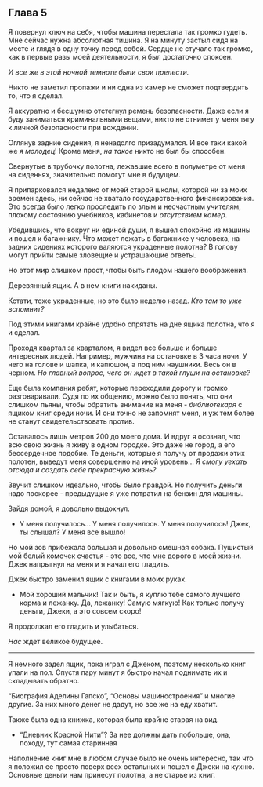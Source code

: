 ## Глава 5

Я повернул ключ на себя, чтобы машина перестала так громко гудеть. Мне сейчас нужна абсолютная тишина. Я на минуту
застыл сидя на месте и глядя в одну точку перед собой. Сердце не стучало так громко, как в первые разы моей
деятельности, я был достаточно спокоен.

_И все же в этой ночной темноте были свои прелести._

Никто не заметил пропажи и ни одна из камер не сможет подтвердить то, что я сделал.

Я аккуратно и бесшумно отстегнул ремень безопасности. Даже если я буду заниматься криминальными вещами, никто не отнимет
у меня тягу к личной безопасности при вождении.

Оглянув задние сидения, я ненадолго призадумался. И все таки какой же _я молодец_! Кроме меня, _на такое_ никто не был
бы способен.

Свернутые в трубочку полотна, лежавшие всего в полуметре от меня на сиденьях, значительно помогут мне в будущем.

Я припарковался недалеко от моей старой школы, которой ни за моих времен здесь, ни сейчас не хватало государственного
финансирования. Это всегда было легко проследить по злым и несчастным учителям, плохому состоянию учебников, кабинетов и
_отсутствием камер_.

Убедившись, что вокруг ни единой души, я вышел спокойно из машины и пошел к багажнику. Что может лежать в багажнике у
человека, на задних сидениях которого валяются украденные полотна? В голову могут прийти самые зловещие и устрашающие
ответы.

Но этот мир слишком прост, чтобы быть плодом нашего воображения.

Деревянный ящик. А в нем книги накиданы.

Кстати, тоже украденные, но это было неделю назад. _Кто там то уже вспомнит?_

Под этими книгами крайне удобно спрятать на дне ящика полотна, что я и сделал.

Проходя квартал за кварталом, я видел все больше и больше интересных людей. Например, мужчина на остановке в 3 часа ночи.
У него на голове и шапка, и капюшон, а под ним наушники. Весь он в черном. _Но главный вопрос, чего он ждет в такой
глуши на остановке?_

Еще была компания ребят, которые переходили дорогу и громко разговаривали. Судя по их общению, можно было понять, что они
слишком пьяны, чтобы обратить внимание на меня - _библиотекаря_ с ящиком книг среди ночи. И они точно не запомнят меня,
и уж тем более не станут свидетельствовать против.

Оставалось лишь метров 200 до моего дома. И вдруг я осознал, что всю свою жизнь я живу в одном городке. Это даже не
город, а его бессердечное подобие. Те деньги, которые я получу от продажи этих полотен, выведут меня совершенно на иной
уровень… _Я смогу уехать отсюда и создать себе прекрасную жизнь?_

Звучит слишком идеально, чтобы было правдой. Но получить деньги надо поскорее - предыдущие я уже потратил на бензин для
машины.

Зайдя домой, я довольно выдохнул.

- У меня получилось… У меня получилось. У меня получилось! Джек, ты слышал? У меня все вышло!

Но мой зов прибежала большая и довольно смешная собака. Пушистый мой белый комочек счастья - это все, что мне дорого в
моей жизни. Джек напрыгнул на меня и я начал его гладить.

Джек быстро заменил ящик с книгами в моих руках.

- Мой хороший мальчик! Так и быть, я куплю тебе самого лучшего корма и лежанку. Да, лежанку! Самую мягкую! Как только
  получу деньги, Джеки, а это совсем скоро!

Я продолжал его гладить и улыбаться.

_Нас_ ждет великое будущее.

---

Я немного задел ящик, пока играл с Джеком, поэтому несколько книг упали на пол. Спустя пару минут я быстро начал
поднимать их и складывать обратно.

“Биография Аделины Гапско”, “Основы машиностроения” и многие другие. За них много денег не дадут, но все же на еду
хватит.

Также была одна книжка, которая была крайне старая на вид.

- “Дневник Красной Нити”? За нее должны дать побольше, она, походу, тут самая старинная

Наполнение книг мне в любом случае было не очень интересно, так что я положил ее просто поверх всех остальных и пошел с
Джеки на кухню. Основные деньги нам принесут полотна, а не старье из книг. 
